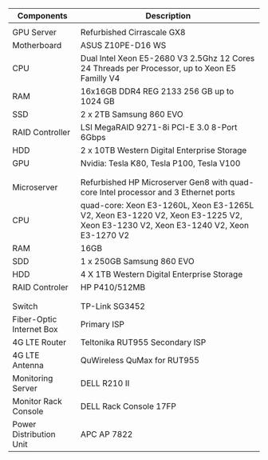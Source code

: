 | Components | Description |
| --- | --- |
| | ||
| GPU Server | Refurbished Cirrascale GX8 |
| Motherboard | ASUS Z10PE-D16 WS |
| CPU | Dual Intel Xeon E5-2680 V3 2.5Ghz 12 Cores 24 Threads per Processor, up to Xeon E5 Familly V4 |
| RAM | 16x16GB DDR4 REG 2133 256 GB  up to 1024 GB |
|SSD | 2 x 2TB Samsung 860 EVO  |
|RAID Controller | LSI MegaRAID 9271-8i PCI-E 3.0 8-Port 6Gbps  |
|HDD|2 x 10TB Western Digital Enterprise Storage|
|GPU| Nvidia: Tesla K80, Tesla P100, Tesla V100 |
| |  |
| | |
| Microserver | Refurbished HP Microserver Gen8 with quad-core Intel processor and 3 Ethernet ports|
| CPU| quad-core: Xeon E3-1260L, Xeon E3-1265L V2, Xeon E3-1220 V2, Xeon E3-1225 V2, Xeon E3-1230 V2, Xeon E3-1240 V2,  Xeon E3-1270 V2|
|RAM|16GB|
|SDD | 1 x 250GB  Samsung 860 EVO |
|HDD | 4 X 1TB Western Digital Enterprise Storage |
|RAID Controler | HP P410/512MB |
| | |
| |  |
| Switch | TP-Link SG3452|
|Fiber-Optic Internet Box| Primary ISP| 
|4G LTE Router| Teltonika RUT955 Secondary ISP|
|4G LTE Antenna|QuWireless QuMax for RUT955|
| Monitoring Server | DELL R210 II |
| Monitor Rack Console | DELL Rack Console 17FP |
| Power Distribution Unit | APC AP 7822  |



                                                                                                                    











